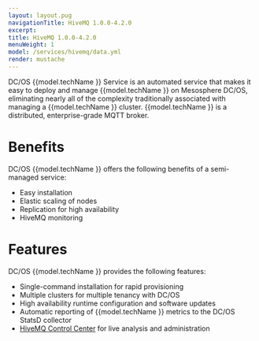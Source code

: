 ```yaml
---
layout: layout.pug
navigationTitle: HiveMQ 1.0.0-4.2.0
excerpt:
title: HiveMQ 1.0.0-4.2.0
menuWeight: 1
model: /services/hivemq/data.yml
render: mustache
---
```



DC/OS {{model.techName }} Service is an automated service that makes it easy to deploy and manage {{model.techName }} on Mesosphere DC/OS, eliminating nearly all of the complexity traditionally associated with managing a {{model.techName }} cluster. {{model.techName }} is a distributed, enterprise-grade MQTT broker.

# Benefits

DC/OS {{model.techName }} offers the following benefits of a semi-managed service:

*   Easy installation
*   Elastic scaling of nodes
*   Replication for high availability
*   HiveMQ monitoring

# Features

DC/OS {{model.techName }} provides the following features:

*   Single-command installation for rapid provisioning
*   Multiple clusters for multiple tenancy with DC/OS
*   High availability runtime configuration and software updates
*   Automatic reporting of {{model.techName }} metrics to the DC/OS StatsD collector
*   [HiveMQ Control Center](https://www.hivemq.com/docs/4/control-center/introduction.html) for live analysis and administration
